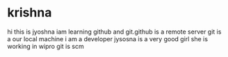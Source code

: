 # krishna
hi this is jyoshna iam learning github and git.github is a remote server git is a our local machine 
i am a developer 
jysosna is a very good girl she is working in wipro
git is scm
